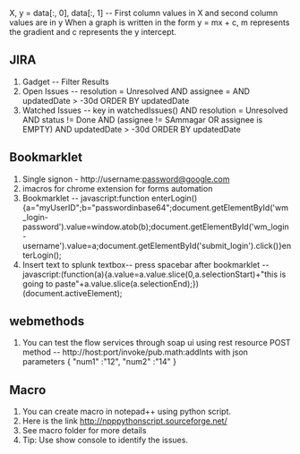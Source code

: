 X, y = data[:, 0], data[:, 1] -- First column values in X and second column values are in y
When a graph is written in the form y = mx + c, m represents the gradient and c represents the y intercept.


JIRA
----
1. Gadget -- Filter Results
2. Open Issues -- resolution = Unresolved AND assignee = <Username> AND updatedDate > -30d ORDER BY updatedDate
3. Watched Issues -- key in watchedIssues() AND resolution = Unresolved AND status != Done AND (assignee != SAmmagar OR assignee is EMPTY) AND updatedDate > -30d ORDER BY updatedDate 


Bookmarklet
-----------
1. Single signon - http://username:password@google.com
2. imacros for chrome extension for forms automation
3. Bookmarklet -- javascript:function enterLogin(){a="myUserID";b="passwordinbase64";document.getElementById('wm_login-password').value=window.atob(b);document.getElementById('wm_login-username').value=a;document.getElementById('submit_login').click()}enterLogin();
4. Insert text to splunk textbox-- press spacebar after bookmarklet -- javascript:(function(a){a.value=a.value.slice(0,a.selectionStart)+"this is going to paste"+a.value.slice(a.selectionEnd);})(document.activeElement);

webmethods
-----------
1. You can test the flow services through soap ui using rest resource
POST method -- http://host:port/invoke/pub.math:addInts with json parameters
{
"num1" :"12",
"num2" :"14"
}

Macro
-----
1. You can create macro in notepad++ using python script.
2. Here is the link http://npppythonscript.sourceforge.net/
3. See macro folder for more details
4. Tip: Use show console to identify the issues.
